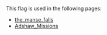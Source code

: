 This flag is used in the following pages:
 - [the_manse_falls](../events/the_manse_falls.md)
 - [Adshaw_Missions](../missions/Adshaw_Missions.md)
